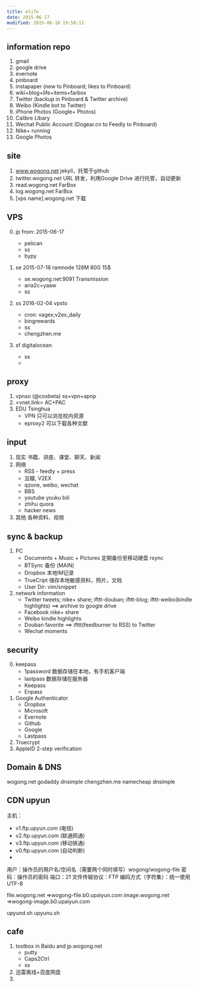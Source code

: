 ```yaml
---
title: elife
date: 2015-06-17
modified: 2015-06-18 19:50:11
---
```


## information repo
1. gmail
2. google drive
2. evernote
3. pinboard
4. instapaper (new to Pinboard; likes to Pinboard)
4. wiki+blog+life+items+farbox
7. Twitter (backup in Pinboard & Twitter archive)
8. Weibo (Kindle bot to Twitter)
9. iPhone Photos (Google+ Photos)
10. Calibre Libary
11. Wechat Public Account (Dogear.cn to Feedly to Pinboard)
12. Nike+ running
13. Google Photos

## site
1. www.wogong.net  jekyll，托管于github
2. twitter.wogong.net URL 转发，利用Google Drive 进行托管，自动更新
3. read.wogong.net FarBox
4. log.wogong.net FarBox
5. [vps name].wogong.net 下载

## VPS
0. jp from: 2015-06-17 
    - pelican
    - ss
    - bypy

1. se 2015-07-18 ramnode 128M 80G 15$
    - se.wogong.net:9091 Transmission
    - aria2c+yaaw
    - ss
2. ss 2016-02-04 vpsto
    - cron: vagex;v2ex_daily
    - bingrewards
    - ss
    - chengzhen.me
3. sf digitalocean
    - ss
    - 

## proxy
1. vpnso (@cosbeta) ss+vpn+apnp
2. <vnet.link> AC+PAC
3. EDU Tsinghua  
    * VPN 只可以浏览校内资源
    * eproxy2 可以下载各种文献

## input
1. 现实
   书籍、讲座、课堂、聊天、新闻
2. 网络
    - RSS - feedly + press
    - 豆瓣, V2EX
    - qzone, weibo, wechat
    - BBS
    - youtube youku bili
    - zhihu quora
    - hacker news
3. 其他
   各种资料、视频

## sync & backup
1. PC
      - Documents + Music + Pictures 定期备份至移动硬盘 rsync
      - BTSync 备份 (MAIN)
      - Dropbox 本地IM记录
      - TrueCript 储存本地敏感资料，照片，文档
      - User Dir: vim/snippet
2. network information
      - Twitter tweets; nike+ share; ifttt-douban; ifttt-blog; ifttt-weibo(kindle highlights) ==> archive to google drive
      - Facebook nike+ share
      - Weibo kindle highlights
      - Douban favorite ==> ifttt(feedburner to RSS) to Twitter
      - Wechat moments

## security
0. keepass
   - 1password 数据存储在本地，有手机客户端
   - lastpass 数据存储在服务器
   - Keepass
   - Enpass
1. Google Authenticator
    - Dropbox
    - Microsoft
    - Evernote
    - Github
    - Google
    - Lastpass
2. Truecrypt
3. AppleID 2-step verification

## Domain & DNS
wogong.net godaddy dnsimple
chengzhen.me namecheap dnsimple

## CDN upyun
主机：
- v1.ftp.upyun.com (电信) 
- v2.ftp.upyun.com (联通网通) 
- v3.ftp.upyun.com (移动铁通) 
- v0.ftp.upyun.com (自动判断)
- 
用户：操作员的用户名/空间名（需要两个同时填写）wogong/wogong-file
密码：操作员的密码
端口：21
文件传输协议：FTP
编码方式（字符集）：统一使用 UTF-8
 
 file.wogong.net =>wogong-file.b0.upaiyun.com
 image.wogong.net =>wogong-image.b0.upaiyun.com

upyund.sh
upyunu.sh

## cafe
1. toolbox in Baidu and jp.wogong.net
    - putty
    - Caps2Ctrl
    - ss
2. 迅雷离线+百度网盘
3. 
